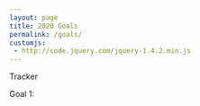 ```yaml
---
layout: page
title: 2020 Goals
permalink: /goals/
customjs:
 - http://code.jquery.com/jquery-1.4.2.min.js
---
```


Tracker

Goal 1:
<div id="container"></div>
<div id="container1"></div>

<script>
var tuluzz = new ProgressBar.Line(container, {
  strokeWidth: 2,
  easing: 'easeInOut',
  duration: 5000,
  color: '#FFEA82',
  trailColor: '#eee',
  trailWidth: 1,
  svgStyle: {width: '100%', height: '100%'},
  from: {color: '#FFEA82'},
  to: {color: '#ED6A5A'},
  step: (state, bar) => {
    bar.path.setAttribute('stroke', state.color);
  }
});
tuluzz.animate(1.0);  // Number from 0.0 to 1.0
tuluzz.animate(0.6);  // Number from 0.0 to 1.0
</script>
